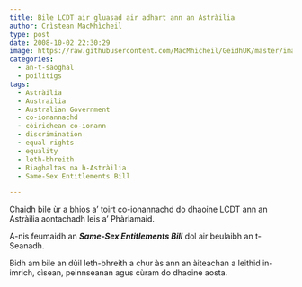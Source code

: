 ```yaml
---
title: Bile LCDT air gluasad air adhart ann an Astràilia
author: Crìstean MacMhìcheil
type: post
date: 2008-10-02 22:30:29
image: https://raw.githubusercontent.com/MacMhicheil/GeidhUK/master/images/2008-10-02-bile-lcdt-air-gluasad-air-adhart-ann-an-astrailia.jpg
categories:
  - an-t-saoghal
  - poilitigs
tags:
  - Astràilia
  - Austrailia
  - Australian Government
  - co-ionannachd
  - còirichean co-ionann
  - discrimination
  - equal rights
  - equality
  - leth-bhreith
  - Riaghaltas na h-Astràilia
  - Same-Sex Entitlements Bill

---
```

Chaidh bile ùr a bhios a&#8217; toirt co-ionannachd do dhaoine LCDT ann an Astràilia aontachadh leis a&#8217; Phàrlamaid.

<!--more-->

A-nis feumaidh an _**Same-Sex Entitlements Bill**_ dol air beulaibh an t-Seanadh.

Bidh am bile an dùil leth-bhreith a chur às ann an àiteachan a leithid in-imrich, cìsean, peinnseanan agus cùram do dhaoine aosta.
